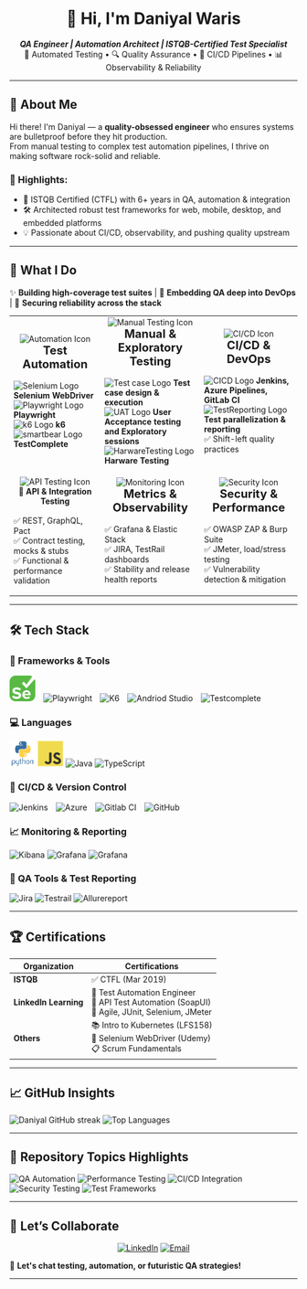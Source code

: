 <!--
  👋 Hello, I'm Daniyal Waris!
  QA Engineer ensuring delivery of high-reliability software and systems.
-->

<h1 align="center">👋 Hi, I'm Daniyal Waris</h1>
<p align="center">
  <em><strong>QA Engineer | Automation Architect | ISTQB-Certified Test Specialist</strong></em><br/>
  🧪 Automated Testing • 🔍 Quality Assurance • 🔄 CI/CD Pipelines • 📊 Observability & Reliability
</p>

---

## 🚀 About Me

Hi there! I'm Daniyal — a **quality-obsessed engineer** who ensures systems are bulletproof before they hit production.  
From manual testing to complex test automation pipelines, I thrive on making software rock-solid and reliable.  

### 🔑 Highlights:
- 🏅 ISTQB Certified (CTFL) with 6+ years in QA, automation & integration  
- 🛠️ Architected robust test frameworks for web, mobile, desktop, and embedded platforms  
- 💡 Passionate about CI/CD, observability, and pushing quality upstream  

---

## 💼 What I Do

✨ **Building high-coverage test suites** | 🔄 **Embedding QA deep into DevOps** | 🔐 **Securing reliability across the stack**

<table>
  <tr>
   <td align="center" width="320" height="220">
    <img src="https://cdn-icons-png.flaticon.com/128/18573/18573703.png" width="60" alt="Automation Icon"/><br>
     <strong style="font-size: 20px;">Test Automation</strong><br><br>
    <div align="left">
    <img src="https://upload.wikimedia.org/wikipedia/commons/d/d5/Selenium_Logo.png" width="20" alt="Selenium Logo"/> <strong>Selenium WebDriver</strong><br>
    <img src="https://playwright.dev/img/playwright-logo.svg" width="20" alt="Playwright Logo"/> <strong>Playwright</strong><br>
    <img src="https://upload.wikimedia.org/wikipedia/commons/e/ef/K6-logo.svg" width="20" alt="k6 Logo"/> <strong>k6</strong><br>
    <img src="https://upload.wikimedia.org/wikipedia/commons/4/49/2019_SmartBear_logo.jpg" width="20" alt="smartbear Logo"/> <strong>TestComplete</strong> 
    </div>
    </td>
    <td align="center" width="320" height="220">
      <img src="https://cdn-icons-png.flaticon.com/128/3281/3281329.png" width="60" alt="Manual Testing Icon"/><br>
      <strong style="font-size: 20px;"> Manual & Exploratory Testing</strong><br><br>
      <div align="left">  
      <img src="https://cdn-icons-png.flaticon.com/128/8422/8422335.png" width="20" alt="Test case Logo"/> <strong>Test case design & execution</strong><br>
      <img src="https://cdn-icons-png.flaticon.com/128/18594/18594543.png" width="20" alt="UAT Logo"/> <strong> User Acceptance testing and Exploratory sessions</strong><br>
      <img src="https://cdn-icons-png.flaticon.com/128/18954/18954451.png" width="20" alt="HarwareTesting Logo"/> <strong> Harware Testing</strong><br>
      </div>
    </td>
    <td align="center" width="320" height="220">
      <img src="https://cdn-icons-png.flaticon.com/128/11518/11518711.png" width="60" alt="CI/CD Icon"/><br>
       <strong style="font-size: 20px;"> CI/CD & DevOps</strong><br><br>
      <div align="left">
        <img src="https://cdn-icons-png.flaticon.com/128/11676/11676420.png" width="20" alt="CICD Logo"/> <strong> Jenkins, Azure Pipelines, GitLab CI</strong><br>
        <img src="https://cdn-icons-png.flaticon.com/128/12773/12773280.png" width="20" alt="TestReporting Logo"/> <strong> Test parallelization & reporting</strong><br>
        ✅ Shift-left quality practices
      </div>
    </td>
  </tr>
  <tr>
    <td align="center" width="320" height="220">
      <img src="https://cdn-icons-png.flaticon.com/128/18889/18889881.png" width="60" alt="API Testing Icon"/><br>
      <strong>🔗 API & Integration Testing</strong><br><br>
      <div align="left">
        ✅ REST, GraphQL, Pact<br>
        ✅ Contract testing, mocks & stubs<br>
        ✅ Functional & performance validation
      </div>
    </td>
    <td align="center" width="320" height="220">
      <img src="https://cdn-icons-png.flaticon.com/128/15165/15165488.png" width="60" alt="Monitoring Icon"/><br>
       <strong style="font-size: 20px;"> Metrics & Observability</strong><br><br>
      <div align="left">
        ✅ Grafana & Elastic Stack<br>
        ✅ JIRA, TestRail dashboards<br>
        ✅ Stability and release health reports
      </div>
    </td>
    <td align="center" width="320" height="220">
      <img src="https://cdn-icons-png.flaticon.com/128/2910/2910795.png" width="60" alt="Security Icon"/><br>
      <strong style="font-size: 20px;"> Security & Performance</strong><br><br>
      <div align="left">
        ✅ OWASP ZAP & Burp Suite<br>
        ✅ JMeter, load/stress testing<br>
        ✅ Vulnerability detection & mitigation
      </div>
    </td>
  </tr>
</table>

---

## 🛠️ Tech Stack

### 🧪 Frameworks & Tools  
<p align="left">
<img src="https://raw.githubusercontent.com/tandpfun/skill-icons/65dea6c4eaca7da319e552c09f4cf5a9a8dab2c8/icons/Selenium.svg" alt="Selenium" width="45" height="45" style="margin-right: 10px;"/>
<img src="https://cdn.jsdelivr.net/gh/devicons/devicon@latest/icons/playwright/playwright-original.svg" alt="Playwright" width="45" height="45" style="margin-right: 10px;"/>
<img src="https://cdn.jsdelivr.net/gh/devicons/devicon@latest/icons/k6/k6-original.svg" alt="K6" width="45" height="45" style="margin-right: 10px;"/>
<img src="https://cdn.jsdelivr.net/gh/devicons/devicon@latest/icons/androidstudio/androidstudio-original-wordmark.svg" alt="Andriod Studio" width="45" height="45" style="margin-right: 10px;"/>
<img src="https://www.vectorlogo.zone/logos/smartbear/smartbear-ar21.svg" alt="Testcomplete" width="50" height="45" style="margin-right: 10px;"/>
</p>

### 💻 Languages  
<p align="left">
<img src="https://raw.githubusercontent.com/devicons/devicon/master/icons/python/python-original-wordmark.svg" alt="Python" width="45" height="45"/>
<img src="https://raw.githubusercontent.com/devicons/devicon/master/icons/javascript/javascript-original.svg" alt="Javascript" width="45" height="45" /> 
<img src="https://www.vectorlogo.zone/logos/java/java-ar21.svg" alt="Java" width="45" height="45" /> 
<img src="https://www.vectorlogo.zone/logos/typescriptlang/typescriptlang-icon.svg" alt="TypeScript" width="45" height="45" /> 
</p>

### 🔄 CI/CD & Version Control  
<p align="left">
<img src="https://www.vectorlogo.zone/logos/jenkins/jenkins-ar21.svg" alt="Jenkins" width="45" height="45" style="margin-right: 10px;"/>
<img src="https://cdn.jsdelivr.net/gh/devicons/devicon@latest/icons/azuredevops/azuredevops-original.svg" alt="Azure" width="45" height="45" style="margin-right: 10px;"/>
<img src="https://www.vectorlogo.zone/logos/gitlab/gitlab-ar21.svg" alt="Gitlab CI" width="45" height="45" style="margin-right: 10px;"/>    
<img src="https://www.vectorlogo.zone/logos/github/github-ar21.svg" alt="GitHub" width="45" height="45" style="margin-right: 10px;"/>          
</p>

### 📈 Monitoring & Reporting  
<p align="left">
<img src="https://www.vectorlogo.zone/logos/elasticco_kibana/elasticco_kibana-ar21.svg" alt="Kibana" width="45" height="45"/>     
<img src="https://www.vectorlogo.zone/logos/grafana/grafana-ar21.svg" alt="Grafana" width="45" height="45"/>    
<img src="https://www.vectorlogo.zone/logos/prometheusio/prometheusio-ar21.svg" alt="Grafana" width="45" height="45"/>  
</p>


### 🧪 QA Tools & Test Reporting
<p align="left">
<img src="https://www.vectorlogo.zone/logos/atlassian_jira/atlassian_jira-ar21.svg" alt="Jira" width="45" height="45"/>     
<img src="https://cdn.brandfetch.io/idylTcVOhZ/theme/light/logo.svg?c=1dxbfHSJFAPEGdCLU4o5B" alt="Testrail" width="45" height="45"/>    
<img src="https://camo.githubusercontent.com/e8c35be9136635c1b2e2b22b112e02ef1fb9e9434970df18d84071a2e714d3e0/68747470733a2f2f616c6c7572657265706f72742e6f72672f7075626c69632f696d672f616c6c7572652d7265706f72742e737667" alt="Allurereport" width="45" height="45"/>  
</p>



---

## 🏆 Certifications

| Organization          | Certifications |
|-----------------------|----------------|
| **ISTQB**             | ✅ CTFL (Mar 2019) |
| **LinkedIn Learning** | 🔹 Test Automation Engineer<br>🔹 API Test Automation (SoapUI)<br>🔹 Agile, JUnit, Selenium, JMeter |
| **Others**            | 📚 Intro to Kubernetes (LFS158)<br>📘 Selenium WebDriver (Udemy)<br>📋 Scrum Fundamentals |

---

## 📈 GitHub Insights

<div align="left">
  <img src="https://github-readme-streak-stats.herokuapp.com/?user=daniyalwaris&theme=radical" alt="Daniyal GitHub streak" />
  <img src="https://github-readme-stats.vercel.app/api/top-langs/?username=daniyalwaris&layout=compact&theme=radical" alt="Top Languages" />
</div>

---

## 🚀 Repository Topics Highlights

![QA Automation](https://img.shields.io/badge/QA%20Automation-5-green?style=for-the-badge)
![Performance Testing](https://img.shields.io/badge/Performance%20Testing-2-orange?style=for-the-badge)
![CI/CD Integration](https://img.shields.io/badge/CI%2FCD-4-blue?style=for-the-badge)
![Security Testing](https://img.shields.io/badge/Security%20Testing-1-red?style=for-the-badge)
![Test Frameworks](https://img.shields.io/badge/Test%20Frameworks-3-purple?style=for-the-badge)

---

## 🤝 Let’s Collaborate

<p align="center">
  <a href="https://linkedin.com/in/daniyalwaris" target="_blank"><img src="https://img.shields.io/badge/LinkedIn-0077B5?logo=linkedin&logoColor=white" alt="LinkedIn"/></a>
  <a href="mailto:daniyalwaris92@gmail.com"><img src="https://img.shields.io/badge/Email-D14836?logo=gmail&logoColor=white" alt="Email"/></a>
</p>

💬 **Let's chat testing, automation, or futuristic QA strategies!**  

---

